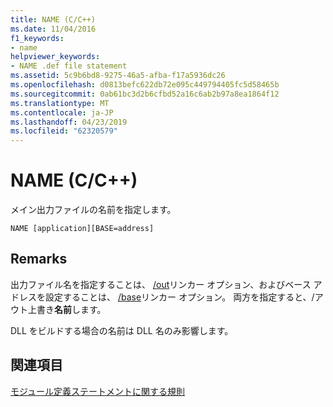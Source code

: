 ```yaml
---
title: NAME (C/C++)
ms.date: 11/04/2016
f1_keywords:
- name
helpviewer_keywords:
- NAME .def file statement
ms.assetid: 5c9b6bd8-9275-46a5-afba-f17a5936dc26
ms.openlocfilehash: d0813befc622db72e095c449794405fc5d58465b
ms.sourcegitcommit: 0ab61bc3d2b6cfbd52a16c6ab2b97a8ea1864f12
ms.translationtype: MT
ms.contentlocale: ja-JP
ms.lasthandoff: 04/23/2019
ms.locfileid: "62320579"
---
```

# <a name="name-cc"></a>NAME (C/C++)

メイン出力ファイルの名前を指定します。

```
NAME [application][BASE=address]
```

## <a name="remarks"></a>Remarks

出力ファイル名を指定することは、 [/out](out-output-file-name.md)リンカー オプション、およびベース アドレスを設定することは、 [/base](base-base-address.md)リンカー オプション。 両方を指定すると、/アウト上書き**名前**します。

DLL をビルドする場合の名前は DLL 名のみ影響します。

## <a name="see-also"></a>関連項目

[モジュール定義ステートメントに関する規則](rules-for-module-definition-statements.md)
